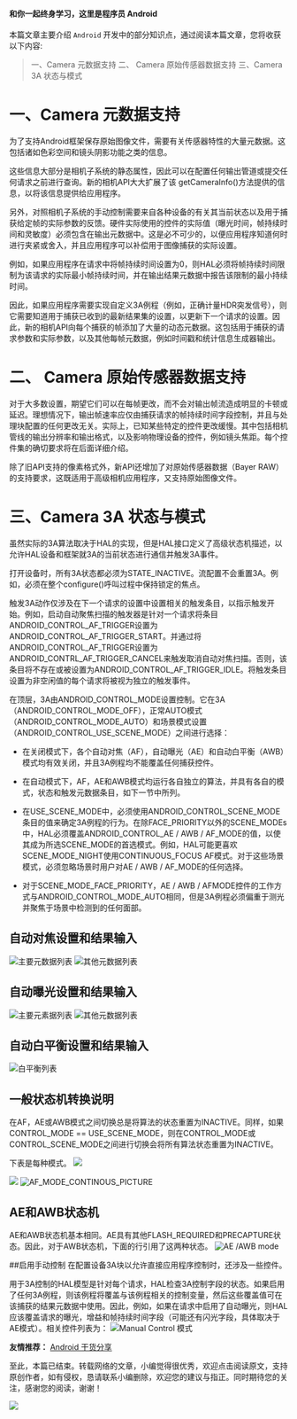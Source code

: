 #### 和你一起终身学习，这里是程序员 Android

本篇文章主要介绍 `Android` 开发中的部分知识点，通过阅读本篇文章，您将收获以下内容:
>一、Camera 元数据支持
>二、 Camera 原始传感器数据支持
>三、Camera 3A 状态与模式


# 一、Camera 元数据支持
为了支持Android框架保存原始图像文件，需要有关传感器特性的大量元数据。这包括诸如色彩空间和镜头阴影功能之类的信息。

这些信息大部分是相机子系统的静态属性，因此可以在配置任何输出管道或提交任何请求之前进行查询。新的相机API大大扩展了该 getCameraInfo()方法提供的信息，以将该信息提供给应用程序。

另外，对照相机子系统的手动控制需要来自各种设备的有关其当前状态以及用于捕获给定帧的实际参数的反馈。硬件实际使用的控件的实际值（曝光时间，帧持续时间和灵敏度）必须包含在输出元数据中。这是必不可少的，以便应用程序知道何时进行夹紧或舍入，并且应用程序可以补偿用于图像捕获的实际设置。

例如，如果应用程序在请求中将帧持续时间设置为0，则HAL必须将帧持续时间限制为该请求的实际最小帧持续时间，并在输出结果元数据中报告该限制的最小持续时间。

因此，如果应用程序需要实现自定义3A例程（例如，正确计量HDR突发信号），则它需要知道用于捕获已收到的最新结果集的设置，以更新下一个请求的设置。因此，新的相机API向每个捕获的帧添加了大量的动态元数据。这包括用于捕获的请求参数和实际参数，以及其他每帧元数据，例如时间戳和统计信息生成器输出。

# 二、 Camera 原始传感器数据支持
对于大多数设置，期望它们可以在每帧更改，而不会对输出帧流造成明显的卡顿或延迟。理想情况下，输出帧速率应仅由捕获请求的帧持续时间字段控制，并且与处理块配置的任何更改无关。实际上，已知某些特定的控件更改缓慢。其中包括相机管线的输出分辨率和输出格式，以及影响物理设备的控件，例如镜头焦距。每个控件集的确切要求将在后面详细介绍。

除了旧API支持的像素格式外，新API还增加了对原始传感器数据（Bayer RAW）的支持要求，这既适用于高级相机应用程序，又支持原始图像文件。

# 三、Camera 3A 状态与模式

虽然实际的3A算法取决于HAL的实现，但是HAL接口定义了高级状态机描述，以允许HAL设备和框架就3A的当前状态进行通信并触发3A事件。

打开设备时，所有3A状态都必须为STATE_INACTIVE。流配置不会重置3A。例如，必须在整个configure()呼叫过程中保持锁定的焦点。

触发3A动作仅涉及在下一个请求的设置中设置相关的触发条目，以指示触发开始。例如，启动自动聚焦扫描的触发器是针对一个请求将条目ANDROID_CONTROL_AF_TRIGGER设置为ANDROID_CONTROL_AF_TRIGGER_START。并通过将ANDROID_CONTROL_AF_TRIGGER设置为ANDROID_CONTRL_AF_TRIGGER_CANCEL来触发取消自动对焦扫描。否则，该条目将不存在或被设置为ANDROID_CONTROL_AF_TRIGGER_IDLE。将触发条目设置为非空闲值的每个请求将被视为独立的触发事件。

在顶层，3A由ANDROID_CONTROL_MODE设置控制。它在3A（ANDROID_CONTROL_MODE_OFF），正常AUTO模式（ANDROID_CONTROL_MODE_AUTO）和场景模式设置（ANDROID_CONTROL_USE_SCENE_MODE）之间进行选择：

- 在关闭模式下，各个自动对焦（AF），自动曝光（AE）和自动白平衡（AWB）模式均有效关闭，并且3A例程均不能覆盖任何捕获控件。

- 在自动模式下，AF，AE和AWB模式均运行各自独立的算法，并具有各自的模式，状态和触发元数据条目，如下一节中所列。

- 在USE_SCENE_MODE中，必须使用ANDROID_CONTROL_SCENE_MODE条目的值来确定3A例程的行为。在除FACE_PRIORITY以外的SCENE_MODEs中，HAL必须覆盖ANDROID_CONTROL_AE / AWB / AF_MODE的值，以使其成为所选SCENE_MODE的首选模式。例如，HAL可能更喜欢SCENE_MODE_NIGHT使用CONTINUOUS_FOCUS AF模式。对于这些场景模式，必须忽略场景时用户对AE / AWB / AF_MODE的任何选择。

- 对于SCENE_MODE_FACE_PRIORITY，AE / AWB / AFMODE控件的工作方式与ANDROID_CONTROL_MODE_AUTO相同，但是3A例程必须偏重于测光并聚焦于场景中检测到的任何面部。

## 自动对焦设置和结果输入

![主要元数据列表](https://upload-images.jianshu.io/upload_images/5851256-212499be4da71e80.png?imageMogr2/auto-orient/strip%7CimageView2/2/w/1240)
![其他元数据列表](https://upload-images.jianshu.io/upload_images/5851256-eedba37e9ab4a2c9.png?imageMogr2/auto-orient/strip%7CimageView2/2/w/1240)

## 自动曝光设置和结果输入
![主要元素据列表](https://upload-images.jianshu.io/upload_images/5851256-46ef5e482cba13c3.png?imageMogr2/auto-orient/strip%7CimageView2/2/w/1240)
![其他元数据列表](https://upload-images.jianshu.io/upload_images/5851256-5ae238336dd48595.png?imageMogr2/auto-orient/strip%7CimageView2/2/w/1240)

## 自动白平衡设置和结果输入
![白平衡列表](https://upload-images.jianshu.io/upload_images/5851256-1a2792f945bf25d1.png?imageMogr2/auto-orient/strip%7CimageView2/2/w/1240)

## 一般状态机转换说明 
在AF，AE或AWB模式之间切换总是将算法的状态重置为INACTIVE。同样，如果CONTROL_MODE == USE_SCENE_MODE，则在CONTROL_MODE或CONTROL_SCENE_MODE之间进行切换会将所有算法状态重置为INACTIVE。

下表是每种模式。
![](https://upload-images.jianshu.io/upload_images/5851256-54f61a46dcd15627.png?imageMogr2/auto-orient/strip%7CimageView2/2/w/1240)

![](https://upload-images.jianshu.io/upload_images/5851256-faad793bb45108b6.png?imageMogr2/auto-orient/strip%7CimageView2/2/w/1240)
![AF_MODE_CONTINOUS_PICTURE](https://upload-images.jianshu.io/upload_images/5851256-496205dba2a46a8a.png?imageMogr2/auto-orient/strip%7CimageView2/2/w/1240)

## AE和AWB状态机

AE和AWB状态机基本相同。AE具有其他FLASH_REQUIRED和PRECAPTURE状态。因此，对于AWB状态机，下面的行引用了这两种状态。
![AE /AWB mode](https://upload-images.jianshu.io/upload_images/5851256-b991803b9f4c330b.png?imageMogr2/auto-orient/strip%7CimageView2/2/w/1240)

##启用手动控制
在配置设备3A块以允许直接应用程序控制时，还涉及一些控件。

用于3A控制的HAL模型是针对每个请求，HAL检查3A控制字段的状态。如果启用了任何3A例程，则该例程将覆盖与该例程相关的控制变量，然后这些覆盖值可在该捕获的结果元数据中使用。因此，例如，如果在请求中启用了自动曝光，则HAL应该覆盖请求的曝光，增益和帧持续时间字段（可能还有闪光字段，具体取决于AE模式）。相关控件列表为：
![Manual Control 模式](https://upload-images.jianshu.io/upload_images/5851256-63435f7e822e364b.png?imageMogr2/auto-orient/strip%7CimageView2/2/w/1240)

**友情推荐：**
[Android 干货分享 ](https://mp.weixin.qq.com/s/zOTO6z7bvHGhN0lhTMvR8w)

 至此，本篇已结束。转载网络的文章，小编觉得很优秀，欢迎点击阅读原文，支持原创作者，如有侵权，恳请联系小编删除，欢迎您的建议与指正。同时期待您的关注，感谢您的阅读，谢谢！


![](https://upload-images.jianshu.io/upload_images/5851256-9398f7356f9c0525.png?imageMogr2/auto-orient/strip%7CimageView2/2/w/1240)
